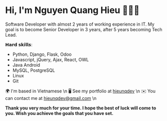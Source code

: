 # Hi, I'm Nguyen Quang Hieu 👨🏻‍💻

<!-- <img src="images/cover_profile.jpg" height="518px"> -->

Software Developer with almost 2 years of working experience in IT. My goal is to become Senior Developer in 3 years, after 5 years becoming Tech Lead.

𝗛𝗮𝗿𝗱 𝘀𝗸𝗶𝗹𝗹𝘀:
- Python, Django, Flask, Odoo
- Javascript, jQuery, Ajax, React, OWL
- Java Android
- MySQL, PostgreSQL
- Linux
- Git

🌍 I'm based in Vietnamese \n
🖥️ See my portfolio at [hieunqdev](https://www.linkedin.com/in/hieu-nguyen-2070962b3/) \n
✉️ You can contact me at [hieunqdev@gmail.com](mailto:hieunqdev@gmail.com) \n

**Thank you very much for your time. I hope the best of luck will come to you. Wish you achieve the goals that you have set.**
